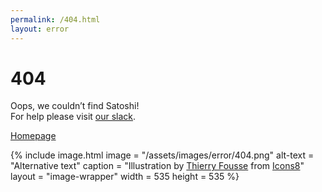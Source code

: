 ```yaml
---
permalink: /404.html
layout: error
---
```

  
<div class="grid">
  <div class="error-box">
    <h1>404</h1>
    <p class="message">
      Oops, we couldn’t find Satoshi!<br>
      For help please visit <a class="action-link" href="https://bitcoindesign.slack.com/">our slack</a>.
    </p>
    <a class="action-button" href="/">Homepage</a>
  </div>

  {% include image.html
    image = "/assets/images/error/404.png"
    alt-text = "Alternative text"
    caption = "Illustration by <a href='https://dribbble.com/thierryfousse'>Thierry Fousse</a> from <a href='https://icons8.com/'>Icons8</a>"
    layout = "image-wrapper"
    width = 535
    height = 535
  %}
</div>
